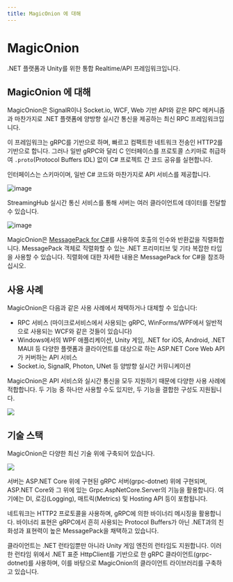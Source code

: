```yaml
---
title: MagicOnion 에 대해
---
```


# MagicOnion

.NET 플랫폼과 Unity를 위한 통합 Realtime/API 프레임워크입니다.

## MagicOnion 에 대해

MagicOnion은 SignalR이나 Socket.io, WCF, Web 기반 API와 같은 RPC 메커니즘과 마찬가지로 .NET 플랫폼에 양방향 실시간 통신을 제공하는 최신 RPC 프레임워크입니다.

이 프레임워크는 gRPC를 기반으로 하며, 빠르고 컴팩트한 네트워크 전송인 HTTP2를 기반으로 합니다. 그러나 일반 gRPC와 달리 C 인터페이스를 프로토콜 스키마로 취급하여 `.proto`(Protocol Buffers IDL) 없이 C# 프로젝트 간 코드 공유를 실현합니다.

인터페이스는 스키마이며, 일반 C# 코드와 마찬가지로 API 서비스를 제공합니다.

![image](https://user-images.githubusercontent.com/46207/50965239-c4fdb000-1514-11e9-8365-304c776ffd77.png)

StreamingHub 실시간 통신 서비스를 통해 서버는 여러 클라이언트에 데이터를 전달할 수 있습니다.

![image](https://user-images.githubusercontent.com/46207/50965825-7bae6000-1516-11e9-9501-dc91582f4d1b.png)

MagicOnion은 [MessagePack for C#](https://github.com/neuecc/MessagePack-CSharp)를 사용하여 호출의 인수와 반환값을 직렬화합니다. MessagePack 객체로 직렬화할 수 있는 .NET 프리미티브 및 기타 복잡한 타입을 사용할 수 있습니다. 직렬화에 대한 자세한 내용은 MessagePack for C#을 참조하십시오.

## 사용 사례

MagicOnion은 다음과 같은 사용 사례에서 채택하거나 대체할 수 있습니다:

- RPC 서비스 (마이크로서비스에서 사용되는 gRPC, WinForms/WPF에서 일반적으로 사용되는 WCF와 같은 것들이 있습니다)
- Windows에서의 WPF 애플리케이션, Unity 게임, .NET for iOS, Android, .NET MAUI 등 다양한 플랫폼과 클라이언트를 대상으로 하는 ASP.NET Core Web API가 커버하는 API 서비스
- Socket.io, SignalR, Photon, UNet 등 양방향 실시간 커뮤니케이션

MagicOnion은 API 서비스와 실시간 통신을 모두 지원하기 때문에 다양한 사용 사례에 적합합니다. 두 기능 중 하나만 사용할 수도 있지만, 두 기능을 결합한 구성도 지원됩니다.

![](/img/docs/fig-usecase.png)

## 기술 스택

MagicOnion은 다양한 최신 기술 위에 구축되어 있습니다.

![](/img/docs/fig-technology-stack.png)

서버는 ASP.NET Core 위에 구현된 gRPC 서버(grpc-dotnet) 위에 구현되며, ASP.NET Core와 그 위에 있는 Grpc.AspNetCore.Server의 기능을 활용합니다. 여기에는 DI, 로깅(Logging), 매트릭(Metrics) 및 Hosting API 등이 포함됩니다.

네트워크는 HTTP2 프로토콜을 사용하며, gRPC에 의한 바이너리 메시징을 활용합니다. 바이너리 표현은 gRPC에서 흔히 사용되는 Protocol Buffers가 아닌 .NET과의 친화성과 표현력이 높은 MessagePack을 채택하고 있습니다.

클라이언트는 .NET 런타임뿐만 아니라 Unity 게임 엔진의 런타임도 지원합니다. 이러한 런타임 위에서 .NET 표준 HttpClient를 기반으로 한 gRPC 클라이언트(grpc-dotnet)를 사용하며, 이를 바탕으로 MagicOnion의 클라이언트 라이브러리를 구축하고 있습니다.
